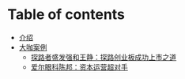 # Table of contents

* [介绍](README.md)
* [大咖案例](da-ka-an-li/README.md)
  * [探路者盛发强和王静：探路创业板成功上市之道](大咖案例/探路者盛发强和王静：探路创业板成功上市之道.md)
  * [爱尔眼科陈邦：资本运营超对手](da-ka-an-li/ai-er-yan-ke-chen-bang-zi-ben-yun-ying-chao-dui-shou.md)
